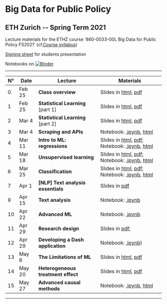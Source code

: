 # Big Data for Public Policy
## ETH Zurich -- Spring Term 2021

Lecture materials for the ETHZ course
'860-0033-00L Big Data for Public Policy FS2021' (cf.[Course syllabus](https://docs.google.com/document/d/1eviJuOoWUjoonxS1LvQJi1kMbmkNUulJtZ31542w100/edit?usp=sharing))

[Signing sheet](https://malkipp.github.io/big_data_policy_2021/students-presentations) for students presentation

Notebooks on [![Binder](https://mybinder.org/badge_logo.svg)](https://mybinder.org/v2/gh/MalkIPP/big_data_policy_2021/main)

--------------------

| N°| Date    | Lecture |Materials |
|---------|---------|---------|----------|
|0|Feb 25 |**Class overview** | Slides in [html](https://malkipp.github.io/big_data_policy_2021/slides/0_overview.html), [pdf](https://raw.githubusercontent.com/MalkIPP/big_data_policy_2021/main/slides/0_overview.pdf)|
|1|Feb 25 |**Statistical Learning** [part 1] | Slides in [html](https://malkipp.github.io/big_data_policy_2021/slides/1-statistical-learning-part1.html), [pdf](https://raw.githubusercontent.com/MalkIPP/big_data_policy_2021/main/slides/1-statistical-learning-part1.pdf)|
|2|Mar 4 |**Statistical Learning** [part 2] | Slides in [html](https://malkipp.github.io/big_data_policy_2021/slides/1-statistical-learning-part2.html), [pdf](https://raw.githubusercontent.com/MalkIPP/big_data_policy_2021/main/slides/1-statistical-learning-part2.pdf)|
|3|Mar 4 |**Scraping and APIs**  | Notebook: [.ipynb](https://github.com/MalkIPP/big_data_policy_2021/blob/main/notebooks/w2-data-collection.ipynb), [html](https://malkipp.github.io/big_data_policy_2021/notebooks/w2-data-collection.html)|
|4|Mar 11 |**Intro to ML: regressions**  | Slides in [html](https://malkipp.github.io/big_data_policy_2021/slides/2-regressions.html), [pdf](https://malkipp.github.io/big_data_policy_2021/slides/2-regressions.pdf); Notebook: [.ipynb](https://github.com/MalkIPP/big_data_policy_2021/blob/main/notebooks/w3-ML-regressions.ipynb), [html](https://malkipp.github.io/big_data_policy_2021/notebooks/w3-ML-regressions.html)|
|5|Mar 18 |**Unsupervised learning**  | Slides in [html](https://malkipp.github.io/big_data_policy_2021/slides/3-unsupervised-learning.html), [pdf](); Notebook: [.ipynb](https://github.com/MalkIPP/big_data_policy_2021/blob/main/notebooks/w4-unsupervised-learning.ipynb), [html]()|
|6|Mar 25 |**Classification**  | Slides in [html](https://malkipp.github.io/big_data_policy_2021/slides/4-classification.html), [pdf](); Notebook: [.ipynb](https://github.com/MalkIPP/big_data_policy_2021/blob/main/notebooks/w5-ML-classification.ipynb), [html]()|
|7|Apr 1 |**[NLP] Text analysis essentials**  | Slides in [pdf](https://raw.githubusercontent.com/MalkIPP/big_data_policy_2021/main/slides/5-text.pdf)|
|9|Apr 15 |**Text analysis**  |  Notebook: [.ipynb](https://github.com/MalkIPP/big_data_policy_2021/blob/main/notebooks/w7-text-data.ipynb)|
|10|Apr 22 |**Advanced ML**  | Notebook: [.ipynb](https://github.com/MalkIPP/big_data_policy_2021/blob/main/notebooks/w8-advanced-ML.ipynb)|
|11|Apr 29 |**Research design**  | Slides in [pdf](https://raw.githubusercontent.com/MalkIPP/big_data_policy_2021/main/slides/8_research-design.pdf); |
|12|Apr 29 |**Developing a Dash application**  |  Notebook: [.ipynb](https://github.com/MalkIPP/big_data_policy_2021/blob/main/notebooks/w9-dash-application.ipynb))|
|13|May 6 |**The Limitations of ML**     | Slides in [html](), [pdf]()|
|14|May 20 |**Heterogeneous treatment effect**  | Slides in [html](), [pdf]()|
|15|May 27 |**Advanced causal methods**   | Notebook: [.ipynb](), [html]()|
--------------------
